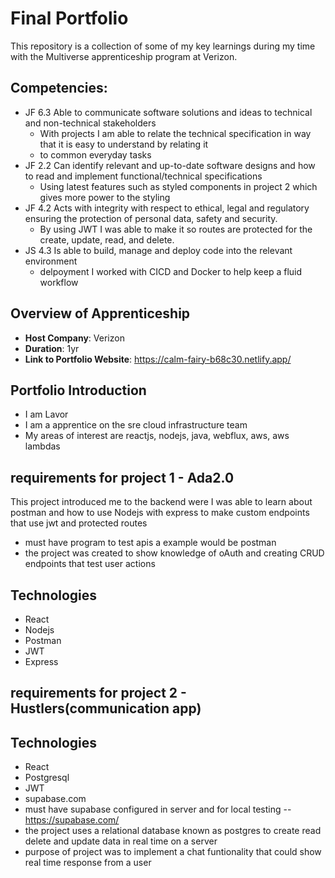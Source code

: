 # Final Portfolio

This repository is a collection of some of my key learnings during my time with the Multiverse apprenticeship program at Verizon.
## Competencies:
- JF 6.3 Able to communicate software solutions and ideas to technical and non-technical stakeholders
  + With projects I am able to relate the technical specification in way that it is easy to understand by relating it
  + to common everyday tasks 
- JF 2.2 Can identify relevant and up-to-date software designs and how to read and implement functional/technical specifications
  + Using latest features such as styled components in project 2 which gives more power to the styling 
- JF 4.2 Acts with integrity with respect to ethical, legal and regulatory ensuring the protection of personal data, safety and security.
  + By using JWT I was able to make it so routes are protected for the create, update, read, and delete.
- JS 4.3 Is able to build, manage and deploy code into the relevant environment
  + delpoyment I worked with CICD and Docker to help keep a fluid workflow

## Overview of Apprenticeship
- **Host Company**: Verizon
- **Duration**: 1yr
- **Link to Portfolio Website**: https://calm-fairy-b68c30.netlify.app/

## Portfolio Introduction
- I am Lavor
- I am a apprentice on the sre cloud infrastructure team
- My areas of interest are reactjs, nodejs, java, webflux, aws, aws lambdas

## requirements for project 1 - Ada2.0
This project introduced me to the backend were I was able to learn about postman and how to use Nodejs
with express to make custom endpoints that use jwt and protected routes
- must have program to test apis a example would be postman
- the project was created to show knowledge of oAuth and creating CRUD endpoints that test user actions 
## Technologies
- React
- Nodejs
- Postman
- JWT
- Express

## requirements for project 2 - Hustlers(communication app)
## Technologies
- React
- Postgresql
- JWT
- supabase.com
- must have supabase configured in server and for local testing -- https://supabase.com/
- the project uses a relational database known as postgres to create read delete and update data in real time on a server
- purpose of project was to implement a chat funtionality that could show real time response from a user
